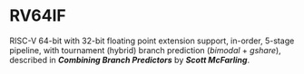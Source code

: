 # RV64IF
RISC-V 64-bit with 32-bit floating point extension support, in-order, 5-stage pipeline, with tournament (hybrid) branch prediction (*bimodal* + *gshare*), described in ***Combining Branch Predictors*** by ***Scott McFarling***.
